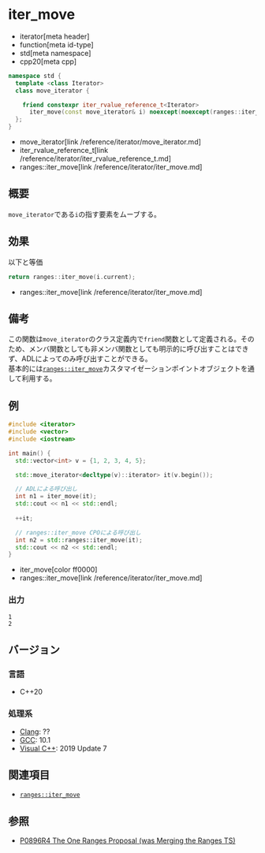 # iter_move
* iterator[meta header]
* function[meta id-type]
* std[meta namespace]
* cpp20[meta cpp]

```cpp
namespace std {
  template <class Iterator>
  class move_iterator {

    friend constexpr iter_rvalue_reference_t<Iterator>
      iter_move(const move_iterator& i) noexcept(noexcept(ranges::iter_move(i.current)));
  };
}
```
* move_iterator[link /reference/iterator/move_iterator.md]
* iter_rvalue_reference_t[link /reference/iterator/iter_rvalue_reference_t.md]
* ranges::iter_move[link /reference/iterator/iter_move.md]

## 概要

`move_iterator`である`i`の指す要素をムーブする。

## 効果

以下と等価

```cpp
return ranges::iter_move(i.current);
```
* ranges::iter_move[link /reference/iterator/iter_move.md]

## 備考

この関数は`move_iterator`のクラス定義内で`friend`関数として定義される。そのため、メンバ関数としても非メンバ関数としても明示的に呼び出すことはできず、ADLによってのみ呼び出すことができる。  
基本的には[`ranges::iter_move`](/reference/iterator/iter_move.md)カスタマイゼーションポイントオブジェクトを通して利用する。

## 例
```cpp example
#include <iterator>
#include <vector>
#include <iostream>

int main() {
  std::vector<int> v = {1, 2, 3, 4, 5};

  std::move_iterator<decltype(v)::iterator> it(v.begin());

  // ADLによる呼び出し
  int n1 = iter_move(it);
  std::cout << n1 << std::endl;
  
  ++it;

  // ranges::iter_move CPOによる呼び出し
  int n2 = std::ranges::iter_move(it);
  std::cout << n2 << std::endl;
}
```
* iter_move[color ff0000]
* ranges::iter_move[link /reference/iterator/iter_move.md]

### 出力
```
1
2
```

## バージョン
### 言語
- C++20

### 処理系
- [Clang](/implementation.md#clang): ??
- [GCC](/implementation.md#gcc): 10.1
- [Visual C++](/implementation.md#visual_cpp): 2019 Update 7

## 関連項目

- [`ranges::iter_move`](/reference/iterator/iter_move.md)

## 参照
- [P0896R4 The One Ranges Proposal (was Merging the Ranges TS)](http://www.open-std.org/jtc1/sc22/wg21/docs/papers/2018/p0896r4.pdf)
